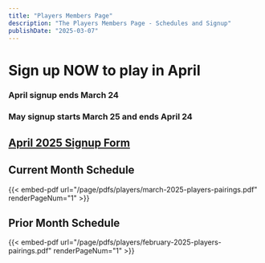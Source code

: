 ```yaml
---
title: "Players Members Page"
description: "The Players Members Page - Schedules and Signup"
publishDate: "2025-03-07"
---
```


# **Sign up NOW to play in April**

### **April signup ends March 24**

### **May signup starts March 25 and ends April 24**

## **[April 2025 Signup Form](/page/groups/players/signup.md)**

## **Current Month Schedule**

{{< embed-pdf url="/page/pdfs/players/march-2025-players-pairings.pdf" renderPageNum="1" >}}

## **Prior Month Schedule**

{{< embed-pdf url="/page/pdfs/players/february-2025-players-pairings.pdf" renderPageNum="1" >}}
